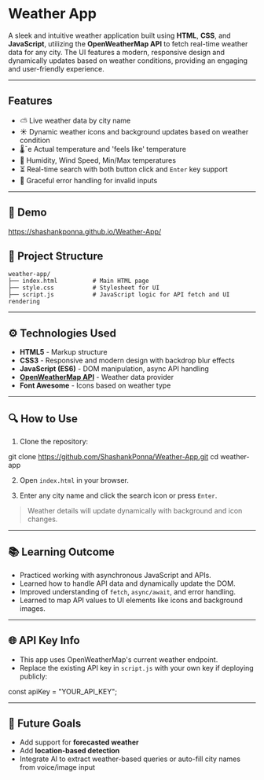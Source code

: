 # Weather App

A sleek and intuitive weather application built using **HTML**, **CSS**, and **JavaScript**, utilizing the **OpenWeatherMap API** to fetch real-time weather data for any city. The UI features a modern, responsive design and dynamically updates based on weather conditions, providing an engaging and user-friendly experience.

---

##  Features

* ⛅ Live weather data by city name
* ☀️ Dynamic weather icons and background updates based on weather condition
* 🌡¯e Actual temperature and 'feels like' temperature
* 🔬 Humidity, Wind Speed, Min/Max temperatures
* ⏳ Real-time search with both button click and `Enter` key support
* 🔐 Graceful error handling for invalid inputs

---

## 🚀 Demo

https://shashankponna.github.io/Weather-App/

## 📁 Project Structure

```
weather-app/
├── index.html          # Main HTML page
├── style.css           # Stylesheet for UI
├── script.js           # JavaScript logic for API fetch and UI rendering
```

---

## ⚙️ Technologies Used

* **HTML5** - Markup structure
* **CSS3** - Responsive and modern design with backdrop blur effects
* **JavaScript (ES6)** - DOM manipulation, async API handling
* **[OpenWeatherMap API](https://openweathermap.org/api)** - Weather data provider
* **Font Awesome** - Icons based on weather type

---

## 🔍 How to Use

1. Clone the repository:


git clone https://github.com/ShashankPonna/Weather-App.git
cd weather-app

2. Open `index.html` in your browser.

3. Enter any city name and click the search icon or press `Enter`.

> Weather details will update dynamically with background and icon changes.

---

## 📚 Learning Outcome

* Practiced working with asynchronous JavaScript and APIs.
* Learned how to handle API data and dynamically update the DOM.
* Improved understanding of `fetch`, `async/await`, and error handling.
* Learned to map API values to UI elements like icons and background images.

---

## 🌐 API Key Info

* This app uses OpenWeatherMap's current weather endpoint.
* Replace the existing API key in `script.js` with your own key if deploying publicly:

const apiKey = "YOUR_API_KEY";

---

## 🚀 Future Goals

* Add support for **forecasted weather**
* Add **location-based detection**
* Integrate AI to extract weather-based queries or auto-fill city names from voice/image input

